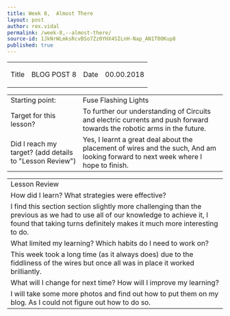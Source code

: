 ```yaml
---
title: Week 8,  Almost There
layout: post
author: rex.vidal
permalink: /week-8,--almost-there/
source-id: 1JkNrWLmksRcvBSo7Zz0YHX4SILnH-Nap_AN1T0OKup8
published: true
---
```

<table>
  <tr>
    <td>Title</td>
    <td>

   BLOG POST 8</td>
    <td>Date</td>
    <td>
  00.00.2018</td>
  </tr>
</table>


<table>
  <tr>
    <td>Starting point:</td>
    <td>
  Fuse Flashing Lights
</td>
  </tr>
  <tr>
    <td>Target for this lesson?</td>
    <td>
  To further our understanding of Circuits and electric currents and push forward towards the robotic arms in the future.</td>
  </tr>
  <tr>
    <td>Did I reach my target? 
(add details to "Lesson Review")</td>
    <td> 
  Yes, I learnt a great deal about the placement of wires and the such, And am looking forward to next week where I hope to finish.</td>
  </tr>
</table>


<table>
  <tr>
    <td>Lesson Review</td>
  </tr>
  <tr>
    <td>How did I learn? What strategies were effective? </td>
  </tr>
  <tr>
    <td>
I find this section section slightly more challenging than the previous as we had to use all of our knowledge to achieve it, I found that taking turns definitely makes it much more interesting to do.</td>
  </tr>
  <tr>
    <td>What limited my learning? Which habits do I need to work on? </td>
  </tr>
  <tr>
    <td>
This week took a long time (as it always does) due to the fiddliness of the wires but once all was in place it worked brilliantly. </td>
  </tr>
  <tr>
    <td>What will I change for next time? How will I improve my learning?</td>
  </tr>
  <tr>
    <td>
I will take some more photos and find out how to put them on my blog. As I could not figure out how to do so.</td>
  </tr>
</table>


